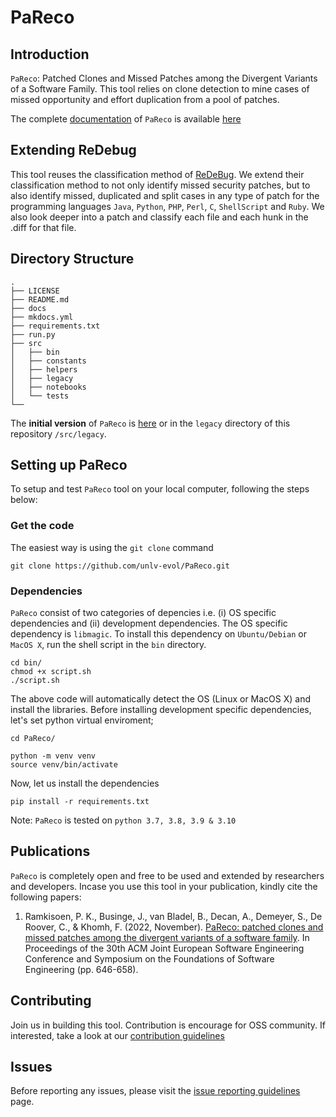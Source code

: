 # PaReco

## Introduction
`PaReco`: Patched Clones and Missed Patches among the Divergent Variants of a Software Family. This tool relies on clone detection to mine cases of missed opportunity and effort duplication from a pool of patches.

The complete [documentation](https://unlv-evol.github.io/pareco) of `PaReco` is available [here](https://unlv-evol.github.io/pareco)

## Extending ReDebug
This tool reuses the classification method of [ReDeBug](https://github.com/dbrumley/redebug). We extend their classification method to not only identify missed security patches, but to also identify missed, duplicated and split cases in any type of patch for the programming languages `Java`, `Python`, `PHP`, `Perl`, `C`, `ShellScript` and `Ruby`. We also look deeper into a patch and classify each file and each hunk in the .diff for that file.

## Directory Structure
```
.
├── LICENSE
├── README.md
├── docs
├── mkdocs.yml
├── requirements.txt
├── run.py
├── src
│   ├── bin
│   ├── constants
│   ├── helpers
│   ├── legacy
│   ├── notebooks
│   └── tests
└── 
```
The **initial version** of `PaReco` is [here](https://github.com/danielogen/patchesandmissedmatches) or in the `legacy` directory of this repository `/src/legacy`.

## Setting up PaReco
To setup and test `PaReco` tool on your local computer, following the steps below:
### Get the code
The easiest way is using the `git clone` command
```
git clone https://github.com/unlv-evol/PaReco.git
```
### Dependencies
`PaReco` consist of two categories of depencies i.e. (i) OS specific dependencies and (ii) development dependencies. The OS specific dependency is `libmagic`. To install this dependency on `Ubuntu/Debian` or `MacOS X`, run the shell script in the `bin` directory.

```
cd bin/
chmod +x script.sh
./script.sh
```
The above code will automatically detect the OS (Linux or MacOS X) and install the libraries.
Before installing development specific dependencies, let's set python virtual enviroment;

```
cd PaReco/

python -m venv venv
source venv/bin/activate

```
Now, let us install the dependencies
```
pip install -r requirements.txt
```
Note: `PaReco` is tested on `python 3.7, 3.8, 3.9 & 3.10`

## Publications
`PaReco` is completely open and free to be used and extended by researchers and developers. Incase you use this tool in your publication, kindly cite the following papers:

1. Ramkisoen, P. K., Businge, J., van Bladel, B., Decan, A., Demeyer, S., De Roover, C., & Khomh, F. (2022, November). [PaReco: patched clones and missed patches among the divergent variants of a software family](https://dl.acm.org/doi/abs/10.1145/3540250.3549112). In Proceedings of the 30th ACM Joint European Software Engineering Conference and Symposium on the Foundations of Software Engineering (pp. 646-658).

## Contributing
Join us in building this tool. Contribution is encourage for OSS community. If interested, take a look at our [contribution guidelines](https://)
## Issues 
Before reporting any issues, please visit the [issue reporting guidelines](https://) page.
